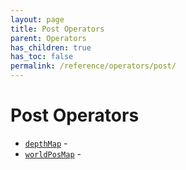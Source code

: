 ```yaml
---
layout: page
title: Post Operators
parent: Operators
has_children: true
has_toc: false
permalink: /reference/operators/post/
---
```


# Post Operators

* [`depthMap`](depthMap/) - 
* [`worldPosMap`](worldPosMap/) - 
